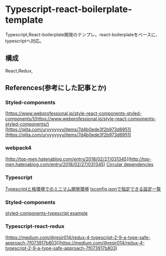 # Typescript-react-boilerplate-template

Typescript,React-boilerplate開発のテンプレ。react-boilerplateをベースに、typescriptへ対応。

## 構成

React,Redux,



## References(参考にした記事とか)

### Styled-components

[https://www.webprofessional.jp/style-react-components-styled-components/](https://www.webprofessional.jp/style-react-components-styled-components/)
[https://qiita.com/uryyyyyyy/items/7d4b0ede3f2b973d6951](https://qiita.com/uryyyyyyy/items/7d4b0ede3f2b973d6951)

### webpack4

[http://top-men.hatenablog.com/entry/2018/02/27/031345](http://top-men.hatenablog.com/entry/2018/02/27/031345)
[Circular dependencies](http://www.gologo13.com/2015/01/19/nodejs-circular-dependency/)


### Typescript

[Typescriptと格環境でのミニマム開発環境](https://ics.media/entry/16329#webpack-ts)
[tsconfig.jsonで指定できる設定一覧](http://neos21.hatenablog.com/entry/2017/10/24/080000)


### Styled-components
[styled-components-typescript example](https://github.com/patrick91/Styled-Components-Typescript-Example)


### Typescript-react-redux
[https://medium.com/@resir014/redux-4-typescript-2-9-a-type-safe-approach-7f073917b803](https://medium.com/@resir014/redux-4-typescript-2-9-a-type-safe-approach-7f073917b803)
